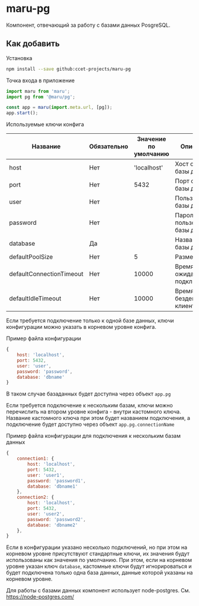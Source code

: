 # maru-pg

Компонент, отвечающий за работу с базами данных PosgreSQL.

## Как добавить

Установка

```sh
npm install --save github:ccet-projects/maru-pg
```

Точка входа в приложение

```js
import maru from 'maru';
import pg from '@maru/pg';

const app = maru(import.meta.url, [pg]);
app.start();
```

Используемые ключи конфига

| Название | Обязательно | Значение по умолчанию | Описание |
| --- | --- | --- | --- |
| host | Нет | 'localhost' | Хост сервера базы данных |
| port | Нет | 5432 | Порт сервера базы данных |
| user | Нет |  | Пользователь базы данных |
| password | Нет |  | Пароль пользователя базы данных |
| database | Да |  | Название базы данных |
| defaultPoolSize | Нет | 5 | Размер пула  |
| defaultConnectionTimeout | Нет | 10000 | Время ожидания подключения |
| defaultIdleTimeout | Нет | 10000 | Время бездействия клиента |

Если требуется подключение только к одной базе данных, ключи конфигурации можно указать в корневом уровне конфига.

Пример файла конфигурации

```js
{
    host: 'localhost',
    port: 5432,
    user: 'user',
    password: 'password',
    database: 'dbname'
}
```

В таком случае базаданных будет доступна через объект ```app.pg ```

Если требуется подключение к нескольким базам, ключи можно перечислить на втором уровне конфига - внутри кастомного ключа. Название кастомного ключа при этом будет названием подключения, а подключение будет доступно через объект ```app.pg.connectionName ```

Пример файла конфигурации для подключения к нескольким базам данных

```js
{
    connection1: {
        host: 'localhost',
        port: 5432,
        user: 'user1',
        password: 'password1',
        database: 'dbname1'
    },
    connection2: {
        host: 'localhost',
        port: 5432,
        user: 'user2',
        password: 'password2',
        database: 'dbname2'
    },
}
```

Если в конфигурации указано несколько подключений, но при этом на корневом уровне присутствуют стандартные ключи, их значения будут использованы как значения по умолчанию. При этом, если на корневом уровне указан ключ ```database```, кастомные ключи будут игнорироваться и будет подключена только одна база данных, данные которой указаны на корневом уровне.

Для работы с базами данных компонент использует node-postgres. См. https://node-postgres.com/
